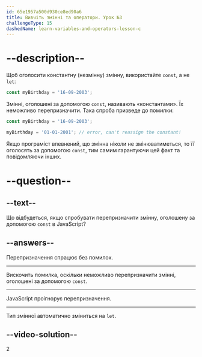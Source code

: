 ```yaml
---
id: 65e1957a500d930ce8ed90a6
title: Вивчіть змінні та оператори. Урок №3
challengeType: 15
dashedName: learn-variables-and-operators-lesson-c
---
```


# --description--

Щоб оголосити константну (незмінну) змінну, використайте `const`, а не `let`:

```javascript
const myBirthday = '16-09-2003';
```

Змінні, оголошені за допомогою `const`, називають «константами». Їх неможливо перепризначити. Така спроба призведе до помилки:

```javascript
const myBirthday = '16-09-2003';

myBirthday = '01-01-2001'; // error, can't reassign the constant!
```

Якщо програміст впевнений, що змінна ніколи не змінюватиметься, то її оголосять за допомогою `const`, тим самим гарантуючи цей факт та повідомляючи інших.

# --question--

## --text--

Що відбудеться, якщо спробувати перепризначити змінну, оголошену за допомогою `const` в JavaScript?

## --answers--

Перепризначення спрацює без помилок.

---

Вискочить помилка, оскільки неможливо перепризначити змінні, оголошені за допомогою `const`.

---

JavaScript проігнорує перепризначення.

---

Тип змінної автоматично зміниться на `let`.


## --video-solution--

2

